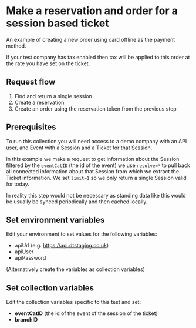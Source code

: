 # Make a reservation and order for a session based ticket

An example of creating a new order using card offline as the payment method.

If your test company has tax enabled then tax will be applied to this order at the rate you have set on the ticket.

## Request flow

1. Find and return a single session
2. Create a reservation
4. Create an order using the reservation token from the previous step


## Prerequisites

To run this collection you will need access to a demo company with an API user, and Event with a Session and a Ticket for that Session.

In this example we make a request to get information about the Session filtered by the `eventCatID` (the id of the event) we use `resolve=*` to pull back all connected information about that Session from which we extract the Ticket information. We set `limit=1` so we only return a single Session valid for today.

In reality this step would not be necessary as standing data like this would be usually be synced periodically and then cached locally.

## Set environment variables

Edit your environment to set values for the following variables: 

- apiUrl (e.g. https://api.dtstaging.co.uk)
- apiUser
- apiPassword

(Alternatively create the variables as collection variables)

## Set collection variables

Edit the collection variables specific to this test and set:

- **eventCatID** (the id of the event of the session of the ticket)
- **branchID**



